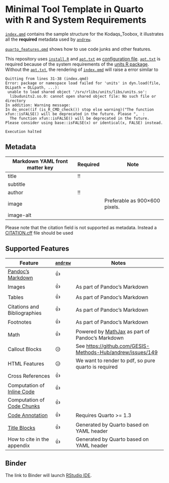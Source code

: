# Minimal Tool Template in Quarto with R and System Requirements

[`index.qmd`](index.qmd)  contains the sample structure for the Kodaqs_Toobox, it illustrates all the **required** metadata used by [`andrew`](https://github.com/GESIS-Methods-Hub/andrew).

[`quarto_features.qmd`](quarto_features.qmd) shows how to use code junks and other features.

This repository uses [`install.R`](install.R) and [`apt.txt`](apt.txt) as [configuration file](https://mybinder.readthedocs.io/en/latest/using/config_files.html).
[`apt.txt`](apt.txt) is required because of the system requirements of the [units R package](https://cran.r-project.org/web/packages/units/index.html).
Without the [`apt.txt`](apt.txt), the rendering of [`index.qmd`](index.qmd) will raise a error similar to

```
Quitting from lines 31-38 (index.qmd) 
Error: package or namespace load failed for 'units' in dyn.load(file, DLLpath = DLLpath, ...):
 unable to load shared object '/srv/rlibs/units/libs/units.so':
  libudunits2.so.0: cannot open shared object file: No such file or directory
In addition: Warning message:
In do_once((if (is_R_CMD_check()) stop else warning)("The function xfun::isFALSE() will be deprecated in the future. Please ",  :
  The function xfun::isFALSE() will be deprecated in the future. Please consider using base::isFALSE(x) or identical(x, FALSE) instead.

Execution halted
```

## Metadata

| Markdown YAML front matter key | Required | Note |
| --- | --- | --- |
| title | ‼️ | |
| subtitle | | |
| author | ‼️ | |
| image | | Preferable as 900×600 pixels. |
| image-alt | | |

Please note that the citation field is not supported as metadata. Instead a [CITATION.cff](https://citation-file-format.github.io/) file should be used

## Supported Features

| Feature                                                                   | [`andrew`](https://github.com/GESIS-Methods-Hub/andrew) | Notes                                                                       |
|---------------------------------------------------------------------------|---------------------------------------------------------|-----------------------------------------------------------------------------|
| [Pandoc’s Markdown](https://pandoc.org/MANUAL.html#pandocs-markdown)      | 👍                                                      |                                                                             |
| Images                                                                    | 👍                                                      | As part of Pandoc’s Markdown                                                |
| Tables                                                                    | 👍                                                      | As part of Pandoc’s Markdown                                                |
| Citations and Bibliographies                                              | 👍                                                      | As part of Pandoc’s Markdown                                                |
| Footnotes                                                                 | 👍                                                      | As part of Pandoc’s Markdown                                                |
| Math                                                                      | 👍                                                      | Powered by [MathJax](https://www.mathjax.org/) as part of Pandoc’s Markdown |
| Callout Blocks                                                            | 😥                                                      | See https://github.com/GESIS-Methods-Hub/andrew/issues/149                  |
| HTML Features                                                             | 😥                                                      | We want to render to pdf, so pure quarto is required                        |
| Cross References                                                          | 👍                                                      |                                                                             |
| Computation of [Inline Code](https://rmarkdown.rstudio.com/lesson-4.html) | 👍                                                      |                                                                             |
| Computation of [Code Chunks](https://rmarkdown.rstudio.com/lesson-3.html) | 👍                                                      |                                                                             |
| [Code Annotation](https://quarto.org/docs/authoring/code-annotation.html) | 👍                                                      | Requires Quarto >= 1.3                                                      |
| [Title Blocks](https://quarto.org/docs/authoring/title-blocks.html)       | 👍                                                      | Generated by Quarto based on YAML header                                    |
| How to cite in the appendix                                               | 👍                                                      | Generated by Quarto based on YAML header                                    |

## Binder

The link to Binder will launch [RStudio IDE](https://posit.co/products/open-source/rstudio-server/).
